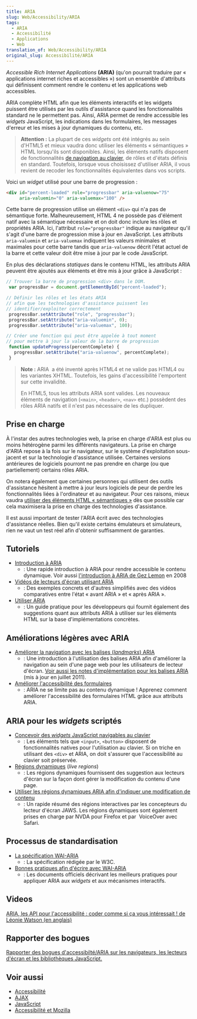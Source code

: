 ```yaml
---
title: ARIA
slug: Web/Accessibility/ARIA
tags:
  - ARIA
  - Accessibilité
  - Applications
  - Web
translation_of: Web/Accessibility/ARIA
original_slug: Accessibilité/ARIA
---
```

_Accessible Rich Internet Applications_ **(ARIA)** (qu'on pourrait traduire par « applications internet riches et accessibles ») sont un ensemble d'attributs qui définissent comment rendre le contenu et les applications web accessibles.

ARIA complète HTML afin que les éléments interactifs et les widgets puissent être utilisés par les outils d'assistance quand les fonctionnalités standard ne le permettent pas. Ainsi, ARIA permet de rendre accessible les _widgets_ JavaScript, les indications dans les formulaires, les messages d'erreur et les mises à jour dynamiques du contenu, etc.

> **Attention :** La plupart de ces _widgets_ ont été intégrés au sein d'HTML5 et mieux vaudra donc utiliser les éléments « sémantiques » HTML lorsqu'ils sont disponibles. Ainsi, les éléments natifs disposent de fonctionnalités [de navigation au clavier](/fr/docs/Contrôles_DHTML_personnalisés_navigables_au_clavier), de rôles et d'états définis en standard. Toutefois, lorsque vous choisissez d'utiliser ARIA, il vous revient de recoder les fonctionnalités équivalentes dans vos scripts.

Voici un _widget_ utilisé pour une barre de progression :

```html
<div id="percent-loaded" role="progressbar" aria-valuenow="75"
     aria-valuemin="0" aria-valuemax="100" />
```

Cette barre de progression utilise un élément `<div>` qui n'a pas de sémantique forte. Malheureusement, HTML 4 ne possède pas d'élément natif avec la sémantique nécessaire et on doit donc inclure les rôles et propriétés ARIA. Ici, l'attribut `role="progressbar"` indique au navigateur qu'il s'agit d'une barre de progression mise à jour en JavaScript. Les attributs `aria-valuemin` et `aria-valuemax` indiquent les valeurs minimales et maximales pour cette barre tandis que `aria-valuenow` décrit l'état actuel de la barre et cette valeur doit être mise à jour par le code JavaScript.

En plus des déclarations _statiques_ dans le contenu HTML, les attributs ARIA peuvent être ajoutés aux éléments et être mis à jour grâce à JavaScript :

```js
// Trouver la barre de progression <div> dans le DOM.
 var progressBar = document.getElementById("percent-loaded");

// Définir les rôles et les états ARIA
// afin que les technologies d'assistance puissent les
// identifier/exploiter correctement
 progressBar.setAttribute("role", "progressbar");
 progressBar.setAttribute("aria-valuemin", 0);
 progressBar.setAttribute("aria-valuemax", 100);

// Créer une fonction qui peut être appelée à tout moment
// pour mettre à jour la valeur de la barre de progression
 function updateProgress(percentComplete) {
   progressBar.setAttribute("aria-valuenow", percentComplete);
 }
```

> **Note :** ARIA  a été inventé après HTML4 et ne valide pas HTML4 ou les variantes XHTML. Toutefois, les gains d'accessibilité l'emportent sur cette invalidité.
>
> En HTML5, tous les attributs ARIA sont valides. Les nouveaux éléments de navigation (`<main>`, `<header>`, `<nav>` etc.) possèdent des rôles ARIA natifs et il n'est pas nécessaire de les dupliquer.

## Prise en charge

À l'instar des autres technologies web, la prise en charge d'ARIA est plus ou moins hétérogène parmi les différents navigateurs. La prise en charge d'ARIA repose à la fois sur le navigateur, sur le système d'exploitation sous-jacent et sur la technologie d'assistance utilisée. Certaines versions antérieures de logiciels pourront ne pas prendre en charge (ou que partiellement) certains rôles ARIA.

On notera également que certaines personnes qui utilisent des outils d'assistance hésitent à mettre à jour leurs logiciels de peur de perdre les fonctionnalités liées à l'ordinateur et au navigateur. Pour ces raisons, mieux vaudra [utiliser des éléments HTML « sémantiques »](/fr/docs/Apprendre/a11y/HTML) dès que possible car cela maximisera la prise en charge des technologies d'assistance.

Il est aussi important de tester l'ARIA écrit avec des technologies d'assistance réelles. Bien qu'il existe certains émulateurs et simulateurs, rien ne vaut un test réel afin d'obtenir suffisamment de garanties.

## Tutoriels

- [Introduction à ARIA](/fr/docs/Accessibilité/Aperçu_d_applications_Web_et_de_composants_dynamiques_accessibles)
  - : Une rapide introduction à ARIA pour rendre accessible le contenu dynamique. Voir aussi [l'introduction à ARIA de Gez Lemon](https://dev.opera.com/articles/introduction-to-wai-aria/) en 2008
- [Vidéos de lecteurs d'écran utilisant ARIA](https://zomigi.com/blog/videos-of-screen-readers-using-aria-updated/)
  - : Des exemples concrets et d'autres simplifiés avec des vidéos comparatives entre l'état « avant ARIA » et « après ARIA ».
- [Utiliser ARIA](https://w3c.github.io/using-aria/)
  - : Un guide pratique pour les développeurs qui fournit également des suggestions quant aux attributs ARIA à utiliser sur les éléments HTML sur la base d'implémentations concrètes.

## Améliorations légères avec ARIA

- [Améliorer la navigation avec les balises (_landmarks_) ARIA](https://www.paciellogroup.com/blog/2013/02/using-wai-aria-landmarks-2013/)
  - : Une introduction à l'utilisation des balises ARIA afin d'améliorer la navigation au sein d'une page web pour les utilisateurs de lecteur d'écran. [Voir aussi les notes d'implémentation pour les balises ARIA](http://www.paciellogroup.com/blog/2011/07/html5-accessibility-chops-aria-landmark-support/) (mis à jour en juillet 2011).
- [Améliorer l'accessibilité des formulaires](/fr/docs/Accessibilité/ARIA/formulaires)
  - : ARIA ne se limite pas au contenu dynamique ! Apprenez comment améliorer l'accessibilité des formulaires HTML grâce aux attributs ARIA.

## ARIA pour les _widgets_ scriptés

- [Concevoir des _widgets_ JavaScript navigables au clavier](/fr/docs/Contrôles_DHTML_personnalisés_navigables_au_clavier)
  - : Les éléments tels que `<input>`, `<button>` disposent de fonctionnalités natives pour l'utilisation au clavier. Si on triche en utilisant des `<div>` et ARIA, on doit s'assurer que l'accessibilité au clavier soit préservée.
- [Régions dynamiques](/fr/docs/Accessibilité/ARIA/Zones_live_ARIA) (_live regions_)
  - : Les régions dynamiques fournissent des suggestion aux lecteurs d'écran sur la façon dont gérer la modification du contenu d'une page.
- [Utiliser les régions dynamiques ARIA afin d'indiquer une modification de contenu](https://www.freedomscientific.com/SurfsUp/AriaLiveRegions.htm)
  - : Un rapide résumé des régions interactives par les concepteurs du lecteur d'écran JAWS. Les régions dynamiques sont également prises en charge par NVDA pour Firefox et par  VoiceOver avec Safari.

## Processus de standardisation

- [La spécification WAI-ARIA](https://www.w3.org/TR/wai-aria-1.1/)
  - : La spécification rédigée par le W3C.
- [Bonnes pratiques afin d'écrire avec WAI-ARIA](https://www.w3.org/TR/wai-aria-practices-1.1/)
  - : Les documents officiels décrivant les meilleurs pratiques pour appliquer ARIA aux _widgets_ et aux mécanismes interactifs.

## Videos

[ARIA, les API pour l'accessibilité : coder comme si ça vous intéressait ! de Léonie Watson (en anglais)](https://www.youtube.com/watch?v=qdB8SRhqvFc)

## Rapporter des bogues

[Rapporter des bogues d'accessibilté/ARIA sur les navigateurs, les lecteurs d'écran et les bibliothèques JavaScript.](/fr/docs/Accessibilité/ARIA/Comment_deposer_un_bug_lie_a_ARIA)

## Voir aussi

- [Accessibilité](/fr/docs/Web/Accessibilité)
- [AJAX](/fr/docs/Web/Guide/AJAX)
- [JavaScript](/fr/docs/Web/JavaScript)
- [Accessibilité et Mozilla](/fr/docs/Mozilla/Accessibility)
